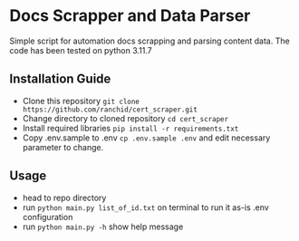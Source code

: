 # Docs Scrapper and Data Parser
Simple script for automation docs scrapping and parsing content data. The code has been tested on python 3.11.7

## Installation Guide
* Clone this repository `git clone https://github.com/ranchid/cert_scraper.git`
* Change directory to cloned repository `cd cert_scraper`
* Install required libraries `pip install -r requirements.txt`
* Copy .env.sample to .env `cp .env.sample .env` and edit necessary parameter to change.

## Usage
* head to repo directory
* run `python main.py list_of_id.txt` on terminal to run it as-is .env configuration
* run `python main.py -h` show help message
